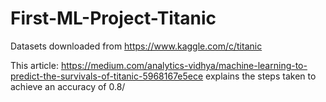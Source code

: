 # First-ML-Project-Titanic

Datasets downloaded from https://www.kaggle.com/c/titanic

This article: https://medium.com/analytics-vidhya/machine-learning-to-predict-the-survivals-of-titanic-5968167e5ece explains the steps taken to achieve an accuracy of 0.8/ 
